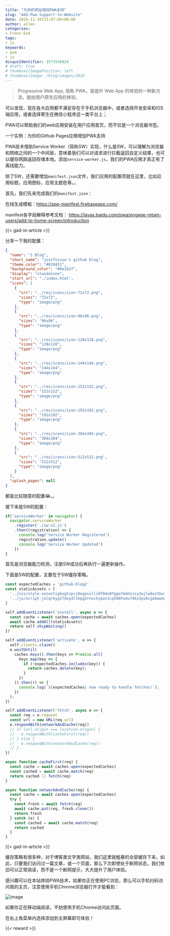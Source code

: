 ```yaml
---
title: "为你的网站增加PWA支持"
slug: "Add-Pwa-Support-to-Website"
date: 2019-11-16T23:07:04+08:00
author: allen
categories:
- Front-End
tags:
- js
keywords:
- pwa
- js
disqusIdentifier: 1573916824
# draft: true
# thumbnailImagePosition: left
# thumbnailImage: /blog/images/2019
---
```


> Progressive Web App, 简称 PWA，是提升 Web App 的体验的一种新方法，能给用户原生应用的体验。

可以发现，现在各大应用都不满足存在于手机浏览器中，或者选择开发安卓和IOS端应用，或者选择寄生在微信小程序这一类平台上；

PWA可以帮助我们的web应用安装在用户应用首页，而不仅是一个浏览器书签。

一个实例：为你的Github Pages应用增加PWA支持

<!--more-->

PWA技术借助Service Worker（简称SW）实现，什么是SW，可以理解为浏览器和网络之间的一个中间层，意味着我们可以对请求进行拦截返回自定义结果，也可以缓存网路返回存储本地。添加`service-worker.js`，我们的PWA应用才真正有了离线能力。

除了SW，还需要增加`manifest.json`文件，我们应用的配置项就在这里，比如应用标题，应用图标，应用主题色等。。

首先，我们先来完成我们的`manifest.json`：

在线生成模板：https://app-manifest.firebaseapp.com/

manifest各字段解释参考文档： https://lavas.baidu.com/pwa/engage-retain-users/add-to-home-screen/introduction

{{< gad-in-article >}}

分享一下我的配置：

```json
{
  "name": "J Blog",
  "short_name": "justforuse's github blog",
  "theme_color": "#010411",
  "background_color": "#0a1b2f",
  "display": "standalone",
  "start_url": "./index.html",
  "icons": [
    {
      "src": "../res/icons/icon-72x72.png",
      "sizes": "72x72",
      "type": "image/png"
    },
    {
      "src": "../res/icons/icon-96x96.png",
      "sizes": "96x96",
      "type": "image/png"
    },
    {
      "src": "../res/icons/icon-128x128.png",
      "sizes": "128x128",
      "type": "image/png"
    },
    {
      "src": "../res/icons/icon-144x144.png",
      "sizes": "144x144",
      "type": "image/png"
    },
    {
      "src": "../res/icons/icon-152x152.png",
      "sizes": "152x152",
      "type": "image/png"
    },
    {
      "src": "../res/icons/icon-192x192.png",
      "sizes": "192x192",
      "type": "image/png"
    },
    {
      "src": "../res/icons/icon-384x384.png",
      "sizes": "384x384",
      "type": "image/png"
    },
    {
      "src": "../res/icons/icon-512x512.png",
      "sizes": "512x512",
      "type": "image/png"
    }
  ],
  "splash_pages": null
}
```

都是比较随意的配置😂。。

接下来是SW的配置：

```js
if('serviceWorker' in navigator) {
  navigator.serviceWorker
    .register('./sw-v2.js')
    .then((registration) => {
      console.log('Service Worker Registered')
      registration.update()
      console.log('Service Worker Updated')
    })
}
```

首先是浏览器能力检测，注册SW成功后再执行一遍更新操作。

下面是SW的配置，主要在于SW缓存策略。

```js
const expectedCaches = 'github-blog2'
const staticAssets = [
  '../css/style-zeiwctigkogtvpvj0egasslli0f0ds0fgqxfmddzssy3wjlw6oz5buiywhrb.min.css',
  '../js/script-jolqrkyg17dxydltbpg3rnxckzpon1cph80fa4u74kx2pv6cgo6wwkgyuqqo.min.js'
]

self.addEventListener('install', async e => {
  const cache = await caches.open(expectedCaches)
  await cache.addAll(staticAssets)
  return self.skipWaiting()
})

self.addEventListener('activate', e => {
  self.clients.claim()
  e.waitUntil(
    caches.keys().then(keys => Promise.all(
      keys.map(key => {
        if (!expectedCaches.includes(key)) {
          return caches.delete(key);
        }
      })
    )).then(() => {
      console.log(`${expectedCaches} now ready to handle fetches!`);
    })
  );
})

self.addEventListener('fetch', async e => {
  const req = e.request
  const url = new URL(req.url)
  e.respondWith(networkAndCache(req))
  // if (url.origin === location.origin) {
  //   e.respondWith(cacheFirst(req))
  // } else {
  //   e.respondWith(networkAndCache(req))
  // }
})

async function cacheFirst(req) {
  const cache = await caches.open(expectedCaches)
  const cached = await cache.match(req)
  return cached || fetch(req)
}

async function networkAndCache(req) {
  const cache = await caches.open(expectedCaches)
  try {
    const fresh = await fetch(req)
    await cache.put(req, fresh.clone())
    return fresh
  } catch (e) {
    const cached = await cache.match(req)
    return cached
  }
}
```

{{< gad-in-article >}}

缓存策略有很多种，对于博客类文字类网站，我们这里就粗暴的全部缓存下来，如此，只要我们访问过一篇文章，或一个页面，那么下次即使处于断网状态，我们依旧可以正常阅读，而不是一个断网提示，大大提升了用户体验。

感兴趣可以在本站体验PWA技术，如果你正在使用PC浏览，那么可以手机扫码访问我的主页，注意使用手机Chrome浏览器打开才能看到：

![image](https://user-images.githubusercontent.com/11868477/69481686-4ec51c00-0e4e-11ea-9aae-ff4d887b167e.png)

如果你正在移动端阅读，不妨使用手机Chrome访问此页面。

在右上角菜单内选择添加到主屏幕即可体验！

<!-- {{< embed-caniuse css-placeholder-shown >}} -->
<!-- {{< codepen pen="PKdOpB" user="justforuse" theme="dark">}} -->
<!-- {{< alert warning >}}
xxx
{{< /alert >}} -->
{{< reward >}}
